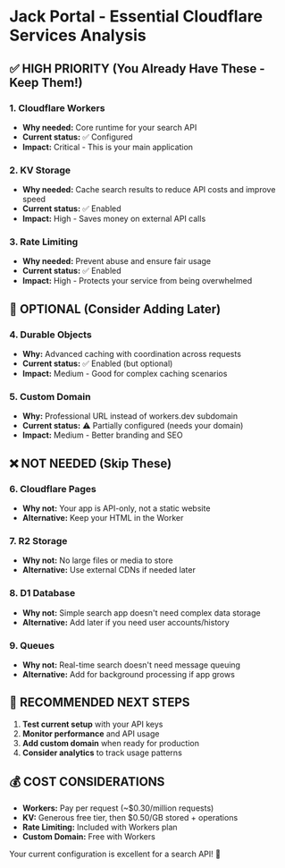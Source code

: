 # Jack Portal - Essential Cloudflare Services Analysis

## ✅ HIGH PRIORITY (You Already Have These - Keep Them!)

### 1. Cloudflare Workers
- **Why needed:** Core runtime for your search API
- **Current status:** ✅ Configured
- **Impact:** Critical - This is your main application

### 2. KV Storage
- **Why needed:** Cache search results to reduce API costs and improve speed
- **Current status:** ✅ Enabled
- **Impact:** High - Saves money on external API calls

### 3. Rate Limiting
- **Why needed:** Prevent abuse and ensure fair usage
- **Current status:** ✅ Enabled
- **Impact:** High - Protects your service from being overwhelmed

## 🤔 OPTIONAL (Consider Adding Later)

### 4. Durable Objects
- **Why:** Advanced caching with coordination across requests
- **Current status:** ✅ Enabled (but optional)
- **Impact:** Medium - Good for complex caching scenarios

### 5. Custom Domain
- **Why:** Professional URL instead of workers.dev subdomain
- **Current status:** ⚠️ Partially configured (needs your domain)
- **Impact:** Medium - Better branding and SEO

## ❌ NOT NEEDED (Skip These)

### 6. Cloudflare Pages
- **Why not:** Your app is API-only, not a static website
- **Alternative:** Keep your HTML in the Worker

### 7. R2 Storage
- **Why not:** No large files or media to store
- **Alternative:** Use external CDNs if needed later

### 8. D1 Database
- **Why not:** Simple search app doesn't need complex data storage
- **Alternative:** Add later if you need user accounts/history

### 9. Queues
- **Why not:** Real-time search doesn't need message queuing
- **Alternative:** Add for background processing if app grows

## 🎯 RECOMMENDED NEXT STEPS

1. **Test current setup** with your API keys
2. **Monitor performance** and API usage
3. **Add custom domain** when ready for production
4. **Consider analytics** to track usage patterns

## 💰 COST CONSIDERATIONS

- **Workers:** Pay per request (~$0.30/million requests)
- **KV:** Generous free tier, then $0.50/GB stored + operations
- **Rate Limiting:** Included with Workers plan
- **Custom Domain:** Free with Workers

Your current configuration is excellent for a search API! 🚀
